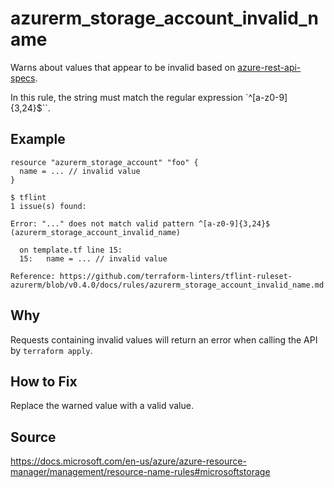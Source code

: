 # azurerm_storage_account_invalid_name

Warns about values that appear to be invalid based on [azure-rest-api-specs](https://github.com/Azure/azure-rest-api-specs).

In this rule, the string must match the regular expression `^[a-z0-9]{3,24}$``.

## Example

```hcl
resource "azurerm_storage_account" "foo" {
  name = ... // invalid value
}
```

```
$ tflint
1 issue(s) found:

Error: "..." does not match valid pattern ^[a-z0-9]{3,24}$ (azurerm_storage_account_invalid_name)

  on template.tf line 15:
  15:   name = ... // invalid value

Reference: https://github.com/terraform-linters/tflint-ruleset-azurerm/blob/v0.4.0/docs/rules/azurerm_storage_account_invalid_name.md

```

## Why

Requests containing invalid values will return an error when calling the API by `terraform apply`.

## How to Fix

Replace the warned value with a valid value.

## Source

https://docs.microsoft.com/en-us/azure/azure-resource-manager/management/resource-name-rules#microsoftstorage
